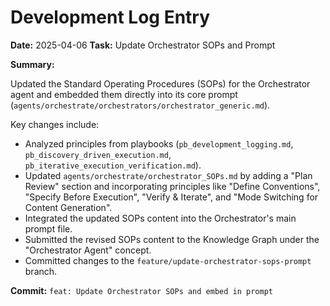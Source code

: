 # Development Log Entry

**Date:** 2025-04-06
**Task:** Update Orchestrator SOPs and Prompt

**Summary:**

Updated the Standard Operating Procedures (SOPs) for the Orchestrator agent and embedded them directly into its core prompt (`agents/orchestrate/orchestrators/orchestrator_generic.md`).

Key changes include:
*   Analyzed principles from playbooks (`pb_development_logging.md`, `pb_discovery_driven_execution.md`, `pb_iterative_execution_verification.md`).
*   Updated `agents/orchestrate/orchestrator_SOPs.md` by adding a "Plan Review" section and incorporating principles like "Define Conventions", "Specify Before Execution", "Verify & Iterate", and "Mode Switching for Content Generation".
*   Integrated the updated SOPs content into the Orchestrator's main prompt file.
*   Submitted the revised SOPs content to the Knowledge Graph under the "Orchestrator Agent" concept.
*   Committed changes to the `feature/update-orchestrator-sops-prompt` branch.

**Commit:** `feat: Update Orchestrator SOPs and embed in prompt`